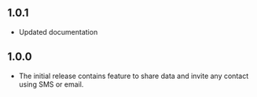 ## 1.0.1
- Updated documentation

## 1.0.0
- The initial release contains feature to share data and invite any contact using SMS or email.
